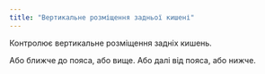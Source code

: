 ```yaml
---
title: "Вертикальне розміщення задньої кишені"
---
```


Контролює вертикальне розміщення задніх кишень.

Або ближче до пояса, або вище. Або далі від пояса, або нижче.




